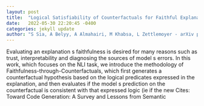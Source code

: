 ```yaml
---
layout: post
title:  "Logical Satisfiability of Counterfactuals for Faithful Explanations in NLI"
date:   2022-05-30 22:20:45 -0400
categories: jekyll update
author: "S Sia, A Belyy, A Almahairi, M Khabsa, L Zettlemoyer - arXiv preprint arXiv , 2022"
---
```

Evaluating an explanation s faithfulness is desired for many reasons such as trust, interpretability and diagnosing the sources of model s errors. In this work, which focuses on the NLI task, we introduce the methodology of Faithfulness-through-Counterfactuals, which first generates a counterfactual hypothesis based on the logical predicates expressed in the explanation, and then evaluates if the model s prediction on the counterfactual is consistent with that expressed logic (ie if the new  Cites: Toward Code Generation: A Survey and Lessons from Semantic